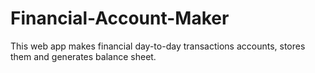 # Financial-Account-Maker
This web app makes financial day-to-day transactions accounts, stores them and generates balance sheet. 
